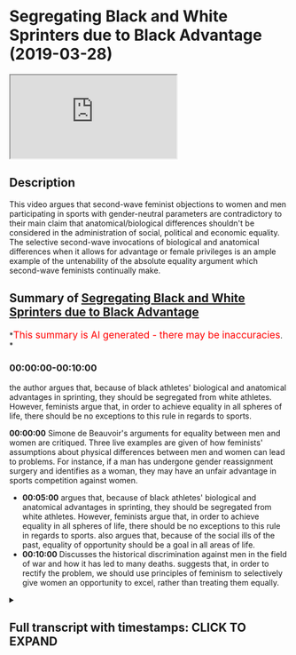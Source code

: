 # Segregating Black and White Sprinters due to Black Advantage (2019-03-28)

<iframe loading='lazy' allow='autoplay' src='https://www.youtube.com/embed/QAL5-zWYIz0'></iframe>

## Description

This video argues that second-wave feminist objections to women and men participating in sports with gender-neutral parameters are contradictory to their main claim that anatomical/biological differences shouldn't be considered in the administration of social, political and economic equality. The selective second-wave invocations of biological and anatomical differences when it allows for advantage or female privileges is an ample example of the untenability of the absolute equality argument which second-wave feminists continually make.

## Summary of [Segregating Black and White Sprinters due to Black Advantage](https://www.youtube.com/watch?v=QAL5-zWYIz0)

*<span style="color:red; font-size:125%">This summary is AI generated - there may be inaccuracies</span>. *

### <a onclick="modifyYTiframeseektime('0')">00:00:00-00:10:00</a>

 the author argues that, because of black athletes' biological and anatomical advantages in sprinting, they should be segregated from white athletes. However, feminists argue that, in order to achieve equality in all spheres of life, there should be no exceptions to this rule in regards to sports.

**<a onclick="modifyYTiframeseektime('0')">00:00:00</a>**  Simone de Beauvoir's arguments for equality between men and women are critiqued. Three live examples are given of how feminists' assumptions about physical differences between men and women can lead to problems. For instance, if a man has undergone gender reassignment surgery and identifies as a woman, they may have an unfair advantage in sports competition against women.

* **<a onclick="modifyYTiframeseektime('300')">00:05:00</a>** argues that, because of black athletes' biological and anatomical advantages in sprinting, they should be segregated from white athletes. However, feminists argue that, in order to achieve equality in all spheres of life, there should be no exceptions to this rule in regards to sports. also argues that, because of the social ills of the past, equality of opportunity should be a goal in all areas of life.
* **<a onclick="modifyYTiframeseektime('600')">00:10:00</a>** Discusses the historical discrimination against men in the field of war and how it has led to many deaths. suggests that, in order to rectify the problem, we should use principles of feminism to selectively give women an opportunity to excel, rather than treating them equally.

<details><summary><h2>Full transcript with timestamps: CLICK TO EXPAND</h2></summary>

<a onclick="modifyYTiframeseektime('0')">0:00:00</a> in examining especially second-wave  
<a onclick="modifyYTiframeseektime('3')">0:00:03</a> feminist ik discourse is clear the  
<a onclick="modifyYTiframeseektime('6')">0:00:06</a> premises the premises there are physical  
<a onclick="modifyYTiframeseektime('10')">0:00:10</a> differences Simone de Beauvoir makes  
<a onclick="modifyYTiframeseektime('13')">0:00:13</a> that candidly clear there are physical  
<a onclick="modifyYTiframeseektime('16')">0:00:16</a> differences between men and women we  
<a onclick="modifyYTiframeseektime('17')">0:00:17</a> know them we're not ignorant to them  
<a onclick="modifyYTiframeseektime('21')">0:00:21</a> she even mentions emotional differences  
<a onclick="modifyYTiframeseektime('24')">0:00:24</a> in her book the second sex and her  
<a onclick="modifyYTiframeseektime('27')">0:00:27</a> chapter on biology she says even  
<a onclick="modifyYTiframeseektime('29')">0:00:29</a> biological differences anatomical  
<a onclick="modifyYTiframeseektime('31')">0:00:31</a> differences physiological differences  
<a onclick="modifyYTiframeseektime('33')">0:00:33</a> psychological differences emotional  
<a onclick="modifyYTiframeseektime('35')">0:00:35</a> differences but the argument goes as  
<a onclick="modifyYTiframeseektime('37')">0:00:37</a> follows despite those differences there  
<a onclick="modifyYTiframeseektime('40')">0:00:40</a> should be equality does that make sense  
<a onclick="modifyYTiframeseektime('44')">0:00:44</a> so far so if a second-rate feminist  
<a onclick="modifyYTiframeseektime('46')">0:00:46</a> would say despite those differences  
<a onclick="modifyYTiframeseektime('50')">0:00:50</a> there should be equality afforded  
<a onclick="modifyYTiframeseektime('53')">0:00:53</a> what kind of equality political equality  
<a onclick="modifyYTiframeseektime('55')">0:00:55</a> social equality economic equality this  
<a onclick="modifyYTiframeseektime('61')">0:01:01</a> is pretty much in a nutshell what the  
<a onclick="modifyYTiframeseektime('64')">0:01:04</a> argument is now obviously one could  
<a onclick="modifyYTiframeseektime('66')">0:01:06</a> justifiably ask what's the proof of that  
<a onclick="modifyYTiframeseektime('69')">0:01:09</a> what's the evidence for that why should  
<a onclick="modifyYTiframeseektime('72')">0:01:12</a> that be the case how's that entailment  
<a onclick="modifyYTiframeseektime('75')">0:01:15</a> made from first principles Rousseff  
<a onclick="modifyYTiframeseektime('79')">0:01:19</a> supports how can you justify that  
<a onclick="modifyYTiframeseektime('83')">0:01:23</a> and that's really not a question that  
<a onclick="modifyYTiframeseektime('86')">0:01:26</a> there is any answer to frankly well that  
<a onclick="modifyYTiframeseektime('88')">0:01:28</a> there is any formula given for us on how  
<a onclick="modifyYTiframeseektime('91')">0:01:31</a> to answer those questions however and  
<a onclick="modifyYTiframeseektime('96')">0:01:36</a> this is moving on now to the second part  
<a onclick="modifyYTiframeseektime('98')">0:01:38</a> of the lecture which are to spend a  
<a onclick="modifyYTiframeseektime('99')">0:01:39</a> little bit of time on are we consistent  
<a onclick="modifyYTiframeseektime('105')">0:01:45</a> or are feminists consistent in  
<a onclick="modifyYTiframeseektime('109')">0:01:49</a> particular second where families are  
<a onclick="modifyYTiframeseektime('110')">0:01:50</a> they consistent in the application of  
<a onclick="modifyYTiframeseektime('114')">0:01:54</a> those principles now there are three  
<a onclick="modifyYTiframeseektime('117')">0:01:57</a> things three live examples I want to  
<a onclick="modifyYTiframeseektime('120')">0:02:00</a> give you to show you how problematic  
<a onclick="modifyYTiframeseektime('124')">0:02:04</a> these assumptions are for feminists the  
<a onclick="modifyYTiframeseektime('127')">0:02:07</a> first one relates and I'm sure many of  
<a onclick="modifyYTiframeseektime('129')">0:02:09</a> you might have been exposed to this it's  
<a onclick="modifyYTiframeseektime('133')">0:02:13</a> a big thing on the news now actually  
<a onclick="modifyYTiframeseektime('135')">0:02:15</a> that's why I'm bringing it up it's the  
<a onclick="modifyYTiframeseektime('136')">0:02:16</a> idea of transgendered sports now I'm not  
<a onclick="modifyYTiframeseektime('142')">0:02:22</a> sure if this is kind of them spill over  
<a onclick="modifyYTiframeseektime('144')">0:02:24</a> to Malaysia but this is certainly  
<a onclick="modifyYTiframeseektime('146')">0:02:26</a> something a hot topic in the West in  
<a onclick="modifyYTiframeseektime('149')">0:02:29</a> America and in the UK Western Europe the  
<a onclick="modifyYTiframeseektime('152')">0:02:32</a> question is say for instance you have  
<a onclick="modifyYTiframeseektime('154')">0:02:34</a> someone who identifies and who is  
<a onclick="modifyYTiframeseektime('157')">0:02:37</a> identified biologically as a man they do  
<a onclick="modifyYTiframeseektime('161')">0:02:41</a> a gender reassignment surgery and they  
<a onclick="modifyYTiframeseektime('164')">0:02:44</a> become self-identified as a woman okay  
<a onclick="modifyYTiframeseektime('170')">0:02:50</a> so they do a gender reassignment surgery  
<a onclick="modifyYTiframeseektime('171')">0:02:51</a> and then become self-identified as a  
<a onclick="modifyYTiframeseektime('174')">0:02:54</a> woman can they participate in sports  
<a onclick="modifyYTiframeseektime('178')">0:02:58</a> with women now second wave feminists on  
<a onclick="modifyYTiframeseektime('183')">0:03:03</a> the whole seem averse to the idea now  
<a onclick="modifyYTiframeseektime('186')">0:03:06</a> you can't make a generalization with  
<a onclick="modifyYTiframeseektime('188')">0:03:08</a> anything but big-time second wave  
<a onclick="modifyYTiframeseektime('190')">0:03:10</a> feminists like Germaine Greer who wrote  
<a onclick="modifyYTiframeseektime('192')">0:03:12</a> the book in 1971 the Female Eunuch  
<a onclick="modifyYTiframeseektime('195')">0:03:15</a> she's like one of the founding mothers  
<a onclick="modifyYTiframeseektime('199')">0:03:19</a> of feminism and she in an interview she  
<a onclick="modifyYTiframeseektime('203')">0:03:23</a> completely rejected the idea and guess  
<a onclick="modifyYTiframeseektime('206')">0:03:26</a> what she invoked she invoked anatomical  
<a onclick="modifyYTiframeseektime('210')">0:03:30</a> and biological advantage wait a minute  
<a onclick="modifyYTiframeseektime('214')">0:03:34</a> hold on now hold on now let me hear the  
<a onclick="modifyYTiframeseektime('220')">0:03:40</a> argument yes so the argument goes now  
<a onclick="modifyYTiframeseektime('224')">0:03:44</a> since the person and this is a very  
<a onclick="modifyYTiframeseektime('226')">0:03:46</a> sensible argument to me as a non  
<a onclick="modifyYTiframeseektime('229')">0:03:49</a> feminist right the argument goes since  
<a onclick="modifyYTiframeseektime('233')">0:03:53</a> men have anatomical biological  
<a onclick="modifyYTiframeseektime('237')">0:03:57</a> advantages hormonal advantages and even  
<a onclick="modifyYTiframeseektime('241')">0:04:01</a> having gone through that process and  
<a onclick="modifyYTiframeseektime('244')">0:04:04</a> then the assignment the gender  
<a onclick="modifyYTiframeseektime('246')">0:04:06</a> reassignment happens if they now compete  
<a onclick="modifyYTiframeseektime('249')">0:04:09</a> with women it will give them an unfair  
<a onclick="modifyYTiframeseektime('251')">0:04:11</a> advantage and it will give them an  
<a onclick="modifyYTiframeseektime('254')">0:04:14</a> entitled over privileged position in  
<a onclick="modifyYTiframeseektime('257')">0:04:17</a> that context wait a minute this is  
<a onclick="modifyYTiframeseektime('261')">0:04:21</a> important now I thought you said sex was  
<a onclick="modifyYTiframeseektime('265')">0:04:25</a> or not sex because that's a third wave  
<a onclick="modifyYTiframeseektime('268')">0:04:28</a> construct some say that sex is a social  
<a onclick="modifyYTiframeseektime('271')">0:04:31</a> construct Judith Butler hinted to this  
<a onclick="modifyYTiframeseektime('272')">0:04:32</a> in her book gender troubles 1990 but not  
<a onclick="modifyYTiframeseektime('275')">0:04:35</a> this some do say that I thought you said  
<a onclick="modifyYTiframeseektime('279')">0:04:39</a> gender was a social construct no and you  
<a onclick="modifyYTiframeseektime('286')">0:04:46</a> know it becomes even more problematic do  
<a onclick="modifyYTiframeseektime('289')">0:04:49</a> you know when it becomes more  
<a onclick="modifyYTiframeseektime('290')">0:04:50</a> problematic when we start to see so the  
<a onclick="modifyYTiframeseektime('295')">0:04:55</a> question is now should there be an  
<a onclick="modifyYTiframeseektime('296')">0:04:56</a> equality of opportunity for men and  
<a onclick="modifyYTiframeseektime('299')">0:04:59</a> women in certain sports should we or  
<a onclick="modifyYTiframeseektime('306')">0:05:06</a> should we segregate and separate them  
<a onclick="modifyYTiframeseektime('310')">0:05:10</a> you don't like segregation but you have  
<a onclick="modifyYTiframeseektime('313')">0:05:13</a> it in sports but no no it's justified  
<a onclick="modifyYTiframeseektime('316')">0:05:16</a> for anatomical and biological reasons so  
<a onclick="modifyYTiframeseektime('319')">0:05:19</a> you're saying they're on biological and  
<a onclick="modifyYTiframeseektime('321')">0:05:21</a> anatomical grounds you can justify  
<a onclick="modifyYTiframeseektime('324')">0:05:24</a> separation wait hold on now but men will  
<a onclick="modifyYTiframeseektime('328')">0:05:28</a> be given an advantage why don't you make  
<a onclick="modifyYTiframeseektime('332')">0:05:32</a> that argument in all context of  
<a onclick="modifyYTiframeseektime('334')">0:05:34</a> categories for instance if you look at  
<a onclick="modifyYTiframeseektime('337')">0:05:37</a> the hundred meter dash and I made this  
<a onclick="modifyYTiframeseektime('341')">0:05:41</a> argument before I make here again the  
<a onclick="modifyYTiframeseektime('343')">0:05:43</a> 100 meter sprints in the last 100 years  
<a onclick="modifyYTiframeseektime('345')">0:05:45</a> I don't know of one why  
<a onclick="modifyYTiframeseektime('348')">0:05:48</a> man who's won that no I don't know I  
<a onclick="modifyYTiframeseektime('353')">0:05:53</a> don't know one white man that's one that  
<a onclick="modifyYTiframeseektime('355')">0:05:55</a> it's dominated by black people not only  
<a onclick="modifyYTiframeseektime('358')">0:05:58</a> does black people West Africans and  
<a onclick="modifyYTiframeseektime('360')">0:06:00</a> Jamaicans should we separate the blacks  
<a onclick="modifyYTiframeseektime('364')">0:06:04</a> from the whites now if you say we  
<a onclick="modifyYTiframeseektime('368')">0:06:08</a> shouldn't separate the blacks from the  
<a onclick="modifyYTiframeseektime('370')">0:06:10</a> whites you're contradicting yourself you  
<a onclick="modifyYTiframeseektime('372')">0:06:12</a> know why because you said in cases where  
<a onclick="modifyYTiframeseektime('376')">0:06:16</a> there is biological and anatomical  
<a onclick="modifyYTiframeseektime('379')">0:06:19</a> advantages for one category of person  
<a onclick="modifyYTiframeseektime('382')">0:06:22</a> over another category of person there  
<a onclick="modifyYTiframeseektime('384')">0:06:24</a> should be separation so why should that  
<a onclick="modifyYTiframeseektime('386')">0:06:26</a> be the case only for gender why  
<a onclick="modifyYTiframeseektime('389')">0:06:29</a> shouldn't it also be the case for race  
<a onclick="modifyYTiframeseektime('391')">0:06:31</a> because you've recalled racist  
<a onclick="modifyYTiframeseektime('393')">0:06:33</a> this is selective invocation you see  
<a onclick="modifyYTiframeseektime('398')">0:06:38</a> they are not even consistent with their  
<a onclick="modifyYTiframeseektime('400')">0:06:40</a> principles these Africans are very good  
<a onclick="modifyYTiframeseektime('404')">0:06:44</a> at long-distance you know we have  
<a onclick="modifyYTiframeseektime('407')">0:06:47</a> someone called noir Farah very good  
<a onclick="modifyYTiframeseektime('409')">0:06:49</a> runner you know they have an advantage  
<a onclick="modifyYTiframeseektime('413')">0:06:53</a> East Africans birth early they have a  
<a onclick="modifyYTiframeseektime('416')">0:06:56</a> broadening advantage white people have  
<a onclick="modifyYTiframeseektime('418')">0:06:58</a> an advantage in something swimming and I  
<a onclick="modifyYTiframeseektime('421')">0:07:01</a> want to be controversial but I've never  
<a onclick="modifyYTiframeseektime('423')">0:07:03</a> seen a black man win that swimming race  
<a onclick="modifyYTiframeseektime('424')">0:07:04</a> I was at world market Michael Phelps how  
<a onclick="modifyYTiframeseektime('427')">0:07:07</a> many sons do you on it while we're gonna  
<a onclick="modifyYTiframeseektime('431')">0:07:11</a> separate the blacks from the whites  
<a onclick="modifyYTiframeseektime('432')">0:07:12</a> we're not going to separate the blacks  
<a onclick="modifyYTiframeseektime('434')">0:07:14</a> from the whites so what kind of  
<a onclick="modifyYTiframeseektime('436')">0:07:16</a> equalities you wanna so some feminists  
<a onclick="modifyYTiframeseektime('439')">0:07:19</a> would say we want equality of  
<a onclick="modifyYTiframeseektime('440')">0:07:20</a> opportunity and some would actually say  
<a onclick="modifyYTiframeseektime('443')">0:07:23</a> we want equality of outcome all right so  
<a onclick="modifyYTiframeseektime('450')">0:07:30</a> yeah some would say we want any quality  
<a onclick="modifyYTiframeseektime('454')">0:07:34</a> of opportunity but almost all feminists  
<a onclick="modifyYTiframeseektime('457')">0:07:37</a> would say that in fact so why don't you  
<a onclick="modifyYTiframeseektime('460')">0:07:40</a> have an equality of opportunity in  
<a onclick="modifyYTiframeseektime('462')">0:07:42</a> sports  
<a onclick="modifyYTiframeseektime('465')">0:07:45</a> why don't we arrange parameters that  
<a onclick="modifyYTiframeseektime('469')">0:07:49</a> mean that people of the same weights  
<a onclick="modifyYTiframeseektime('471')">0:07:51</a> whether they're men and women they go  
<a onclick="modifyYTiframeseektime('474')">0:07:54</a> together in competition we can do that  
<a onclick="modifyYTiframeseektime('480')">0:08:00</a> it's not difficult it's not difficult in  
<a onclick="modifyYTiframeseektime('484')">0:08:04</a> boxing for example you don't think  
<a onclick="modifyYTiframeseektime('487')">0:08:07</a> there's 75 kilogram women that's the  
<a onclick="modifyYTiframeseektime('489')">0:08:09</a> most popular category for men let's  
<a onclick="modifyYTiframeseektime('491')">0:08:11</a> bring them together right you want  
<a onclick="modifyYTiframeseektime('493')">0:08:13</a> equality of opportunity  
<a onclick="modifyYTiframeseektime('494')">0:08:14</a> no but that's advantage men but he said  
<a onclick="modifyYTiframeseektime('498')">0:08:18</a> the anatomical thing you see it is  
<a onclick="modifyYTiframeseektime('500')">0:08:20</a> really problematic  
<a onclick="modifyYTiframeseektime('501')">0:08:21</a> you have segregation acquiesce  
<a onclick="modifyYTiframeseektime('505')">0:08:25</a> segregation in some spheres where are  
<a onclick="modifyYTiframeseektime('511')">0:08:31</a> the feminists we needs we need a sign  
<a onclick="modifyYTiframeseektime('515')">0:08:35</a> against this seriously if your preview  
<a onclick="modifyYTiframeseektime('520')">0:08:40</a> are principally averse to a biological  
<a onclick="modifyYTiframeseektime('523')">0:08:43</a> anatomical arguments arranged parameters  
<a onclick="modifyYTiframeseektime('527')">0:08:47</a> which does not discriminate on gender in  
<a onclick="modifyYTiframeseektime('531')">0:08:51</a> the field of sports but they will never  
<a onclick="modifyYTiframeseektime('534')">0:08:54</a> do that because it's not about equality  
<a onclick="modifyYTiframeseektime('538')">0:08:58</a> it's about entitlement it's about where  
<a onclick="modifyYTiframeseektime('543')">0:09:03</a> can we find the advantages that's the  
<a onclick="modifyYTiframeseektime('546')">0:09:06</a> problem and this case becomes more  
<a onclick="modifyYTiframeseektime('550')">0:09:10</a> exacerbated when we look at war we need  
<a onclick="modifyYTiframeseektime('555')">0:09:15</a> to rectify the social ills problems of  
<a onclick="modifyYTiframeseektime('561')">0:09:21</a> the past patriarchal society and we need  
<a onclick="modifyYTiframeseektime('567')">0:09:27</a> to have equality of opportunity in all  
<a onclick="modifyYTiframeseektime('571')">0:09:31</a> spheres in all industries political  
<a onclick="modifyYTiframeseektime('573')">0:09:33</a> social and economic there should be  
<a onclick="modifyYTiframeseektime('576')">0:09:36</a> absolutely no exception to that but war  
<a onclick="modifyYTiframeseektime('581')">0:09:41</a> that entails death that entails injury  
<a onclick="modifyYTiframeseektime('586')">0:09:46</a> we don't really know about that one I've  
<a onclick="modifyYTiframeseektime('590')">0:09:50</a> never actually come across their  
<a onclick="modifyYTiframeseektime('594')">0:09:54</a> movements that aims to rectify a  
<a onclick="modifyYTiframeseektime('598')">0:09:58</a> historic accumulation of gender  
<a onclick="modifyYTiframeseektime('607')">0:10:07</a> discrimination against men in the field  
<a onclick="modifyYTiframeseektime('610')">0:10:10</a> of war almost every military in every  
<a onclick="modifyYTiframeseektime('614')">0:10:14</a> country in the world in all of history  
<a onclick="modifyYTiframeseektime('617')">0:10:17</a> has been male-dominated men have died  
<a onclick="modifyYTiframeseektime('621')">0:10:21</a> now if we're being honest we should say  
<a onclick="modifyYTiframeseektime('625')">0:10:25</a> that's a severe matriarchy you're forced  
<a onclick="modifyYTiframeseektime('630')">0:10:30</a> meant to be society inclined or forced  
<a onclick="modifyYTiframeseektime('633')">0:10:33</a> to kill themselves and fight themselves  
<a onclick="modifyYTiframeseektime('637')">0:10:37</a> so for the protection of the country so  
<a onclick="modifyYTiframeseektime('640')">0:10:40</a> on feminism if there's an equality of  
<a onclick="modifyYTiframeseektime('642')">0:10:42</a> opportunity we should address that  
<a onclick="modifyYTiframeseektime('644')">0:10:44</a> historic discrimination and we should  
<a onclick="modifyYTiframeseektime('648')">0:10:48</a> look at all the wars that men were  
<a onclick="modifyYTiframeseektime('651')">0:10:51</a> dominating the armies in them and we  
<a onclick="modifyYTiframeseektime('654')">0:10:54</a> should have female only conscription and  
<a onclick="modifyYTiframeseektime('658')">0:10:58</a> draft forcing the women to fight for the  
<a onclick="modifyYTiframeseektime('661')">0:11:01</a> men for at least the amount of time that  
<a onclick="modifyYTiframeseektime('664')">0:11:04</a> would equalize the historic imbalance no  
<a onclick="modifyYTiframeseektime('670')">0:11:10</a> but brother which are being flooded by  
<a onclick="modifyYTiframeseektime('680')">0:11:20</a> males men is that extra words the actual  
<a onclick="modifyYTiframeseektime('685')">0:11:25</a> maitreya watch before mecca for the meat  
<a onclick="modifyYTiframeseektime('689')">0:11:29</a> to go to Milan talks  
<a onclick="modifyYTiframeseektime('695')">0:11:35</a> what kind of things is what the most  
<a onclick="modifyYTiframeseektime('698')">0:11:38</a> part so if we're going  
<a onclick="modifyYTiframeseektime('700')">0:11:40</a> nobody quality first should we rectify  
<a onclick="modifyYTiframeseektime('704')">0:11:44</a> that the program is guys no it's just to  
<a onclick="modifyYTiframeseektime('709')">0:11:49</a> selective you choose want to be  
<a onclick="modifyYTiframeseektime('712')">0:11:52</a> absolutely equal and you choose you're  
<a onclick="modifyYTiframeseektime('715')">0:11:55</a> in session this is the problem so these  
<a onclick="modifyYTiframeseektime('719')">0:11:59</a> are some clear examples of  
<a onclick="modifyYTiframeseektime('722')">0:12:02</a> inconsistencies even using the first  
<a onclick="modifyYTiframeseektime('725')">0:12:05</a> principles of feminism even using  
<a onclick="modifyYTiframeseektime('728')">0:12:08</a> exactly what they're talking about  
</details>
